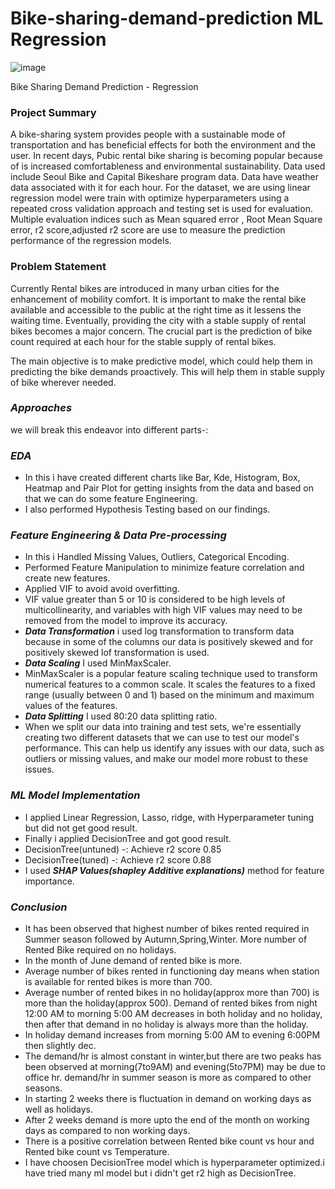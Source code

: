 # Bike-sharing-demand-prediction ML Regression
![image](https://github.com/MDRIZWANKHAN/Bike-sharing-demand-prediction/assets/125923064/b7c4ce89-c1eb-4b58-9a2b-12fd76c33b9b)

Bike Sharing Demand Prediction - Regression

### **Project Summary**
A bike-sharing system provides people with a sustainable mode of transportation and has beneficial effects for both the environment and the user. In recent days, Pubic rental bike sharing is becoming popular because of is increased comfortableness and environmental sustainability. Data used include Seoul Bike and Capital Bikeshare program data. Data have weather data associated with it for each hour. For the dataset, we are using linear regression model were train with optimize hyperparameters using a repeated cross validation approach and testing set is used for evaluation. Multiple evaluation indices such as Mean squared error , Root Mean Square error, r2 score,adjusted r2 score are use to measure the prediction performance of the regression models.


### **Problem Statement**
Currently Rental bikes are introduced in many urban cities for the enhancement of mobility comfort. It is important to make the rental bike available and accessible to the public at the right time as it lessens the waiting time. Eventually, providing the city with a stable supply of rental bikes becomes a major concern. The crucial part is the prediction of bike count required at each hour for the stable supply of rental bikes.

The main objective is to make predictive model, which could help them in predicting the bike demands proactively. This will help them in stable supply of bike wherever needed.

### ***Approaches***
we will break this endeavor into different parts-:
### ***EDA***
- In this i have created different charts like Bar, Kde, Histogram, Box, Heatmap and Pair Plot for getting insights from the data and based on that we can do some feature Engineering.
- I also performed Hypothesis Testing based on our findings.
### ***Feature Engineering & Data Pre-processing***
- In this i Handled Missing Values, Outliers, Categorical Encoding.
- Performed Feature Manipulation to minimize feature correlation and create new features.
- Applied VIF to avoid avoid overfitting.
- VIF value greater than 5 or 10 is considered to be high levels of multicollinearity, and variables with high VIF values may need to be removed from the model to improve its accuracy.
- ***Data Transformation*** i used log transformation to transform data because in some of the columns our data is positively skewed and for positively skewed lof transformation is used.
- ***Data Scaling*** I used MinMaxScaler.
- MinMaxScaler is a popular feature scaling technique used to transform numerical features to a common scale. It scales the features to a fixed range (usually between 0 and 1) based on the minimum and maximum values of the features.
- ***Data Splitting*** I used 80:20 data splitting ratio.
- When we split our data into training and test sets, we're essentially creating two different datasets that we can use to test our model's performance. This can help us identify any issues with our data, such as outliers or missing values, and make our model more robust to these issues.
  
### ***ML Model Implementation***
 - I applied Linear Regression, Lasso, ridge, with Hyperparameter tuning but did not get good result.
 - Finally i applied DecisionTree and got good result.
 - DecisionTree(untuned) -: Achieve r2 score 0.85
 - DecisionTree(tuned) -: Achieve r2 score 0.88
 - I used ***SHAP Values(shapley Additive explanations)***  method for feature importance.

### ***Conclusion***
 - It has been observed that highest number of bikes rented required in Summer season followed by Autumn,Spring,Winter.
More number of Rented Bike required on no holidays.
- In the month of June demand of rented bike is more.
- Average number of bikes rented in functioning day means when station is available for rented bikes is more than 700.
- Average number of rented bikes in no holiday(approx more than 700) is more than the holiday(approx 500). Demand of rented bikes from night 12:00 AM to morning 
  5:00 AM decreases in both holiday and no holiday, then after that demand in no holiday is always more than the holiday.
- In holiday demand increases from morning 5:00 AM to evening 6:00PM then slightly dec.
- The demand/hr is almost constant in winter,but there are two peaks has been observed at morning(7to9AM) and evening(5to7PM) may be due to office hr.
  demand/hr in summer season is more as compared to other seasons.
- In starting 2 weeks there is fluctuation in demand on working days as well as holidays.
- After 2 weeks demand is more upto the end of the month on working days as compared to non working days.
- There is a positive correlation between Rented bike count vs hour and Rented bike count vs Temperature.
- I have choosen DecisionTree model which is hyperparameter optimized.i have tried many ml model but i didn't get r2 high as DecisionTree.

